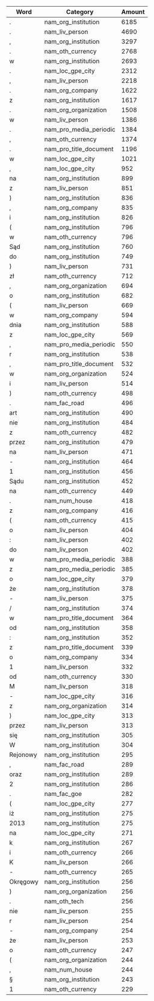 Word | Category | Amount
--- | --- | ---
. | nam_org_institution | 6185
. | nam_liv_person | 4690
, | nam_org_institution | 3297
. | nam_oth_currency | 2768
w | nam_org_institution | 2693
. | nam_loc_gpe_city | 2312
, | nam_liv_person | 2218
. | nam_org_company | 1622
z | nam_org_institution | 1617
. | nam_org_organization | 1508
w | nam_liv_person | 1386
. | nam_pro_media_periodic | 1384
, | nam_oth_currency | 1374
. | nam_pro_title_document | 1196
w | nam_loc_gpe_city | 1021
, | nam_loc_gpe_city | 952
na | nam_org_institution | 899
z | nam_liv_person | 851
) | nam_org_institution | 836
, | nam_org_company | 835
i | nam_org_institution | 826
( | nam_org_institution | 796
w | nam_oth_currency | 796
Sąd | nam_org_institution | 760
do | nam_org_institution | 749
) | nam_liv_person | 731
zł | nam_oth_currency | 712
, | nam_org_organization | 694
o | nam_org_institution | 682
( | nam_liv_person | 669
w | nam_org_company | 594
dnia | nam_org_institution | 588
z | nam_loc_gpe_city | 569
, | nam_pro_media_periodic | 550
r | nam_org_institution | 538
, | nam_pro_title_document | 532
w | nam_org_organization | 524
i | nam_liv_person | 514
) | nam_oth_currency | 498
. | nam_fac_road | 496
art | nam_org_institution | 490
nie | nam_org_institution | 484
z | nam_oth_currency | 482
przez | nam_org_institution | 479
na | nam_liv_person | 471
- | nam_org_institution | 464
1 | nam_org_institution | 456
Sądu | nam_org_institution | 452
na | nam_oth_currency | 449
. | nam_num_house | 418
z | nam_org_company | 416
( | nam_oth_currency | 415
o | nam_liv_person | 404
: | nam_liv_person | 402
do | nam_liv_person | 402
w | nam_pro_media_periodic | 388
z | nam_pro_media_periodic | 385
o | nam_loc_gpe_city | 379
że | nam_org_institution | 378
- | nam_liv_person | 375
/ | nam_org_institution | 374
w | nam_pro_title_document | 364
od | nam_org_institution | 358
: | nam_org_institution | 352
z | nam_pro_title_document | 339
o | nam_org_company | 334
1 | nam_liv_person | 332
od | nam_oth_currency | 330
M | nam_liv_person | 318
- | nam_loc_gpe_city | 316
z | nam_org_organization | 314
) | nam_loc_gpe_city | 313
przez | nam_liv_person | 313
się | nam_org_institution | 305
W | nam_org_institution | 304
Rejonowy | nam_org_institution | 295
, | nam_fac_road | 289
oraz | nam_org_institution | 289
2 | nam_org_institution | 286
. | nam_fac_goe | 282
( | nam_loc_gpe_city | 277
iż | nam_org_institution | 275
2013 | nam_org_institution | 275
na | nam_loc_gpe_city | 271
k | nam_org_institution | 267
i | nam_oth_currency | 266
K | nam_liv_person | 266
- | nam_oth_currency | 265
Okręgowy | nam_org_institution | 256
) | nam_org_organization | 256
. | nam_oth_tech | 256
nie | nam_liv_person | 255
r | nam_liv_person | 254
- | nam_org_company | 254
że | nam_liv_person | 253
o | nam_oth_currency | 247
( | nam_org_organization | 244
, | nam_num_house | 244
§ | nam_org_institution | 243
1 | nam_oth_currency | 229
